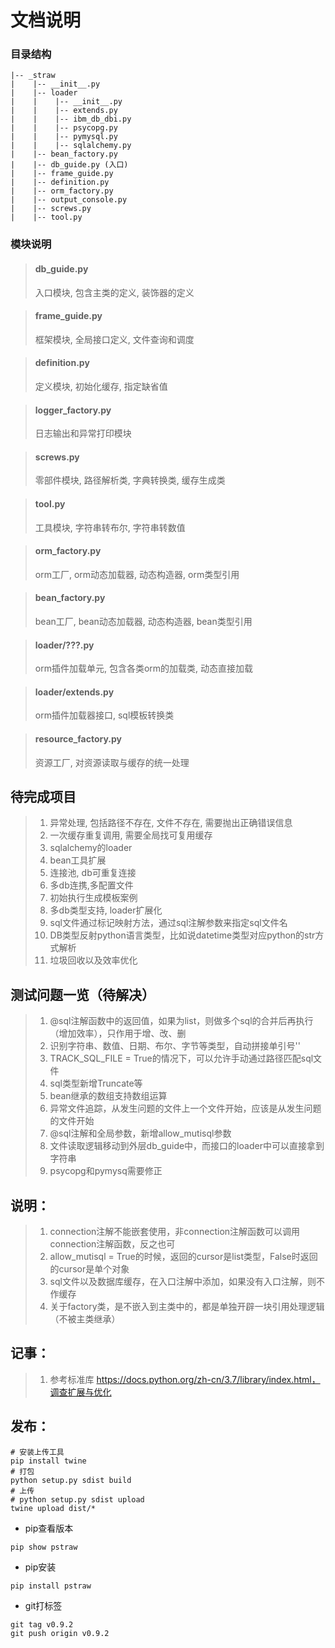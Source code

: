 # 文档说明

### 目录结构
```
|-- _straw
|    |-- __init__.py
|    |-- loader
|    |    |-- __init__.py
|    |    |-- extends.py
|    |    |-- ibm_db_dbi.py
|    |    |-- psycopg.py
|    |    |-- pymysql.py
|    |    |-- sqlalchemy.py
|    |-- bean_factory.py
|    |-- db_guide.py (入口)
|    |-- frame_guide.py
|    |-- definition.py
|    |-- orm_factory.py
|    |-- output_console.py
|    |-- screws.py
|    |-- tool.py
```

### 模块说明
> #### db_guide.py
> 入口模块, 包含主类的定义, 装饰器的定义

> #### frame_guide.py
> 框架模块, 全局接口定义, 文件查询和调度

> #### definition.py
> 定义模块, 初始化缓存, 指定缺省值

> #### logger_factory.py
> 日志输出和异常打印模块

> #### screws.py
> 零部件模块, 路径解析类, 字典转换类, 缓存生成类

> #### tool.py
> 工具模块, 字符串转布尔, 字符串转数值

> #### orm_factory.py
> orm工厂, orm动态加载器, 动态构造器, orm类型引用

> #### bean_factory.py
> bean工厂, bean动态加载器, 动态构造器, bean类型引用

> #### loader/???.py
> orm插件加载单元, 包含各类orm的加载类, 动态直接加载

> #### loader/extends.py
> orm插件加载器接口, sql模板转换类

> #### resource_factory.py
> 资源工厂, 对资源读取与缓存的统一处理

## 待完成项目
> 1. 异常处理, 包括路径不存在, 文件不存在, 需要抛出正确错误信息
> 2. 一次缓存重复调用, 需要全局找可复用缓存
> 3. sqlalchemy的loader
> 4. bean工具扩展
> 5. 连接池, db可重复连接
> 6. 多db连携,多配置文件
> 7. 初始执行生成模板案例
> 8. 多db类型支持, loader扩展化
> 9. sql文件通过标记映射方法，通过sql注解参数来指定sql文件名
> 10. DB类型反射python语言类型，比如说datetime类型对应python的str方式解析
> 11. 垃圾回收以及效率优化

## 测试问题一览（待解决）
> 1. @sql注解函数中的返回值，如果为list，则做多个sql的合并后再执行（增加效率），只作用于增、改、删
> 2. 识别字符串、数值、日期、布尔、字节等类型，自动拼接单引号''
> 3. TRACK_SQL_FILE = True的情况下，可以允许手动通过路径匹配sql文件
> 4. sql类型新增Truncate等
> 5. bean继承的数组支持数组运算
> 6. 异常文件追踪，从发生问题的文件上一个文件开始，应该是从发生问题的文件开始
> 7. @sql注解和全局参数，新增allow_mutisql参数
> 8. 文件读取逻辑移动到外层db_guide中，而接口的loader中可以直接拿到字符串
> 9. psycopg和pymysq需要修正


## 说明：
> 1. connection注解不能嵌套使用，非connection注解函数可以调用connection注解函数，反之也可
> 2. allow_mutisql = True的时候，返回的cursor是list类型，False时返回的cursor是单个对象
> 3. sql文件以及数据库缓存，在入口注解中添加，如果没有入口注解，则不作缓存
> 4. 关于factory类，是不嵌入到主类中的，都是单独开辟一块引用处理逻辑（不被主类继承）

## 记事：
> 1. 参考标准库 https://docs.python.org/zh-cn/3.7/library/index.html，调查扩展与优化

## 发布：
```linux
# 安装上传工具
pip install twine
# 打包
python setup.py sdist build
# 上传
# python setup.py sdist upload
twine upload dist/*
```

 - pip查看版本
```
pip show pstraw
```

 - pip安装
```
pip install pstraw
```

 - git打标签
```
git tag v0.9.2
git push origin v0.9.2
```